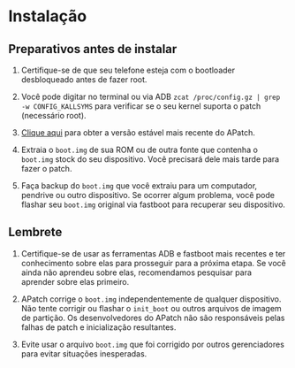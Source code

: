 # Instalação

## Preparativos antes de instalar

1. Certifique-se de que seu telefone esteja com o bootloader desbloqueado antes de fazer root.

2. Você pode digitar no terminal ou via ADB `zcat /proc/config.gz | grep -w CONFIG_KALLSYMS` para verificar se o seu kernel suporta o patch (necessário root).

3. [Clique aqui](https://github.com/bmax121/APatch/releases) para obter a versão estável mais recente do APatch.

4. Extraia o `boot.img` de sua ROM ou de outra fonte que contenha o `boot.img` stock do seu dispositivo. Você precisará dele mais tarde para fazer o patch.

5. Faça backup do `boot.img` que você extraiu para um computador, pendrive ou outro dispositivo. Se ocorrer algum problema, você pode flashar seu `boot.img` original via fastboot para recuperar seu dispositivo.

## Lembrete

1. Certifique-se de usar as ferramentas ADB e fastboot mais recentes e ter conhecimento sobre elas para prosseguir para a próxima etapa. Se você ainda não aprendeu sobre elas, recomendamos pesquisar para aprender sobre elas primeiro.

2. APatch corrige o `boot.img` independentemente de qualquer dispositivo. Não tente corrigir ou flashar o `init_boot` ou outros arquivos de imagem de partição. Os desenvolvedores do APatch não são responsáveis ​​pelas falhas de patch e inicialização resultantes.

3. Evite usar o arquivo `boot.img` que foi corrigido por outros gerenciadores para evitar situações inesperadas.
